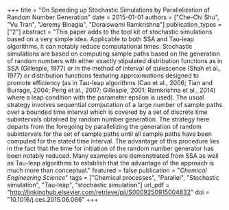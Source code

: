 +++
title = "On Speeding up Stochastic Simulations by Parallelization of Random Number Generation"
date = 2015-01-01
authors = ["Che-Chi Shu", "Vu Tran", "Jeremy Binagia", "Doraiswami Ramkrishna"]
publication_types = ["2"]
abstract = "This paper adds to the tool kit of stochastic simulations based on a very simple idea. Applicable to both SSA and Tau-leap algorithms, it can notably reduce computational times. Stochastic simulations are based on computing sample paths based on the generation of random numbers with either exactly stipulated distribution functions as in SSA (Gillespie, 1977) or in the method of interval of quiescence (Shah et al., 1977) or distribution functions featuring approximations designed to promote efficiency (as in Tau-leap algorithms (Cao et al., 2006; Tian and Burrage, 2004; Peng et al., 2007; Gillespie, 2001; Ramkrishna et al., 2014) where a leap condition with the parameter epsilon is used). The usual strategy involves sequential computation of a large number of sample paths over a bounded time interval which is covered by a set of discrete time subintervals obtained by random number generation. The strategy here departs from the foregoing by parallelizing the generation of random subintervals for the set of sample paths until all sample paths have been computed for the stated time interval. The advantage of this procedure lies in the fact that the time for initiation of the random number generator has been notably reduced. Many examples are demonstrated from SSA as well as Tau-leap algorithms to establish that the advantage of the approach is much more than conceptual."
featured = false
publication = "*Chemical Engineering Science*"
tags = ["Chemical processes", "Parallel", "Stochastic simulation", "Tau-leap", "stochastic simulation"]
url_pdf = "http://linkinghub.elsevier.com/retrieve/pii/S0009250915004832"
doi = "10.1016/j.ces.2015.06.066"
+++

